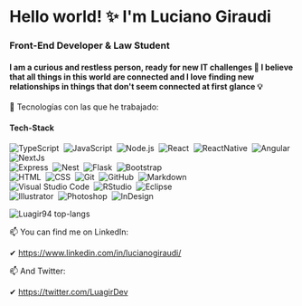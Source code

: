# Hello world! ✨ I'm Luciano Giraudi
### Front-End Developer & Law Student

#### I am a curious and restless person, ready for new IT challenges 🚀 I believe that all things in this world are connected and I love finding new relationships in things that don't seem connected at first glance 💡

🔭 Tecnologías con las que he trabajado:

#### Tech-Stack
![TypeScript](https://img.shields.io/badge/-TypeScript-05122A?style=flat&logo=typescript)&nbsp;
![JavaScript](https://img.shields.io/badge/-JavaScript-05122A?style=flat&logo=javascript)&nbsp;
![Node.js](https://img.shields.io/badge/-Node.js-05122A?style=flat&logo=node.js)&nbsp;
![React](https://img.shields.io/badge/-React-05122A?style=flat&logo=React)&nbsp;
![ReactNative](https://img.shields.io/badge/-React%20Native-05122A?style=flat&logo=React)&nbsp;
![Angular](https://img.shields.io/badge/-Angular-05122A?style=flat&logo=Angular&logoColor=C3012F)&nbsp;
![NextJs](https://img.shields.io/badge/-Next.js-05122A?style=flat&logo=next.js&logoColor=FFFFFF)\
![Express](https://img.shields.io/badge/-Express-05122A?style=flat&logo=express)&nbsp;
![Nest](https://img.shields.io/badge/-NestJs-05122A?style=flat&logo=nestjs&logoColor=E0244D)&nbsp;
![Flask](https://img.shields.io/badge/-Flask-05122A?style=flat&logo=flask)&nbsp;
![Bootstrap](https://img.shields.io/badge/-Bootstrap-05122A?style=flat&logo=bootstrap&logoColor=563D7C)\
![HTML](https://img.shields.io/badge/-HTML-05122A?style=flat&logo=HTML5)&nbsp;
![CSS](https://img.shields.io/badge/-CSS-05122A?style=flat&logo=CSS3&logoColor=1572B6)&nbsp;
![Git](https://img.shields.io/badge/-Git-05122A?style=flat&logo=git)&nbsp;
![GitHub](https://img.shields.io/badge/-GitHub-05122A?style=flat&logo=github)&nbsp;
![Markdown](https://img.shields.io/badge/-Markdown-05122A?style=flat&logo=markdown)\
![Visual Studio Code](https://img.shields.io/badge/-Visual%20Studio%20Code-05122A?style=flat&logo=visual-studio-code&logoColor=007ACC)&nbsp;
![RStudio](https://img.shields.io/badge/-RStudio-05122A?style=flat&logo=rstudio)&nbsp;
![Eclipse](https://img.shields.io/badge/-Eclipse-05122A?style=flat&logo=eclipse-ide&logoColor=2C2255)\
![Illustrator](https://img.shields.io/badge/-Illustrator-05122A?style=flat&logo=adobe-illustrator)&nbsp;
![Photoshop](https://img.shields.io/badge/-Photoshop-05122A?style=flat&logo=adobe-photoshop)&nbsp;
![InDesign](https://img.shields.io/badge/-InDesign-05122A?style=flat&logo=adobe-indesign)


<p><img align="center" src="https://github-readme-stats.vercel.app/api/top-langs?username=Luagir94&show_icons=true&locale=en&layout=compact&theme=dracula" alt="Luagir94 top-langs" /></p>


📫 You can find me on LinkedIn:

✔ https://www.linkedin.com/in/lucianogiraudi/

📫 And Twitter:

✔ https://twitter.com/LuagirDev
